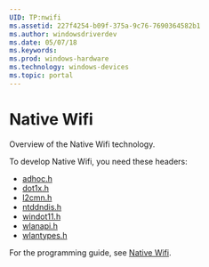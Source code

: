 ```yaml
---
UID: TP:nwifi
ms.assetid: 227f4254-b09f-375a-9c76-7690364582b1
ms.author: windowsdriverdev
ms.date: 05/07/18
ms.keywords: 
ms.prod: windows-hardware
ms.technology: windows-devices
ms.topic: portal
---
```


# Native Wifi



Overview of the Native Wifi technology.

To develop Native Wifi, you need these headers:

 * [adhoc.h](..\adhoc\index.md)
 * [dot1x.h](..\dot1x\index.md)
 * [l2cmn.h](..\l2cmn\index.md)
 * [ntddndis.h](..\ntddndis\index.md)
 * [windot11.h](..\windot11\index.md)
 * [wlanapi.h](..\wlanapi\index.md)
 * [wlantypes.h](..\wlantypes\index.md)

For the programming guide, see [Native Wifi](https://review.docs.microsoft.com/en-us/win32-test/nwifi).
